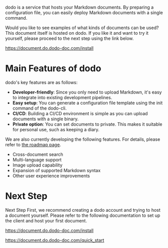 dodo is a service that hosts your Markdown documents.
By preparing a configuration file, you can easily deploy Markdown documents with a single command.

Would you like to see examples of what kinds of documents can be used? This document itself is hosted on dodo.
If you like it and want to try it yourself, please proceed to the next step using the link below.

https://document.do.dodo-doc.com/install

# Main Features of dodo
dodo's key features are as follows:

* **Developer-friendly**: Since you only need to upload Markdown, it's easy to integrate into existing development pipelines.
* **Easy setup**: You can generate a configuration file template using the init command of the dodo-cli.
* **CI/CD**: Building a CI/CD environment is simple as you can upload documents with a single binary.
* **Private option**: You can set documents to private. This makes it suitable for personal use, such as keeping a diary.

We are also currently developing the following features.
For details, please refer to [the roadmap page](/roadmap).

* Cross-document search
* Multi-language support
* Image upload capability
* Expansion of supported Markdown syntax
* Other user experience improvements

# Next Step
Next Step
First, we recommend creating a dodo account and trying to host a document yourself.
Please refer to the following documentation to set up the client and host your first document.

https://document.do.dodo-doc.com/install

https://document.do.dodo-doc.com/quick_start
